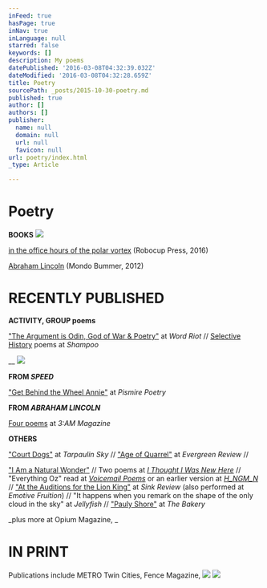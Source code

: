 ```yaml
---
inFeed: true
hasPage: true
inNav: true
inLanguage: null
starred: false
keywords: []
description: My poems
datePublished: '2016-03-08T04:32:39.032Z'
dateModified: '2016-03-08T04:32:28.659Z'
title: Poetry
sourcePath: _posts/2015-10-30-poetry.md
published: true
author: []
authors: []
publisher:
  name: null
  domain: null
  url: null
  favicon: null
url: poetry/index.html
_type: Article

---
```

# Poetry

**BOOKS**
![](https://the-grid-user-content.s3-us-west-2.amazonaws.com/a129e5cb-8c81-481f-b3c0-504951c6bb2a.png)

[in the office hours of the polar vortex][0] (Robocup Press, 2016)

[Abraham Lincoln][1] (Mondo Bummer, 2012)

# RECENTLY PUBLISHED

**ACTIVITY, GROUP poems**

["The Argument is Odin, God of War & Poetry"][2] at _Word Riot_ // [Selective History][3] poems at _Shampoo_

__
![](https://the-grid-user-content.s3-us-west-2.amazonaws.com/42b21371-3b99-400e-93be-96f7a3531669.png)

**FROM _SPEED_**

["Get Behind the Wheel Annie"][4] at _Pismire Poetry_

**FROM _ABRAHAM LINCOLN_**

[Four poems][5] at _3:AM Magazine_

**OTHERS**

["Court Dogs"][6] at _Tarpaulin Sky_ // ["Age of Quarrel"][7] at _Evergreen Review_ // 

["I Am a Natural Wonder"][8] // Two poems at [_I Thought I Was New Here_][9] // "Everything Oz" read at [_Voicemail Poems_][10] or an earlier version at [_H\_NGM\_N_][11] // ["At the Auditions for the Lion King"][12] at _Sink Review_ (also performed at _Emotive Fruition_) // "It happens when you remark on the shape of the only cloud in the sky"  at _Jellyfish_ // ["Pauly Shore"][13] at _The Bakery_

_plus more at Opium Magazine, _

# IN PRINT

Publications include METRO Twin Cities, Fence Magazine,
![](https://the-grid-user-content.s3-us-west-2.amazonaws.com/e982bd56-0995-44da-8765-f706cb5c908d.jpg)
![](https://the-grid-user-content.s3-us-west-2.amazonaws.com/06043fce-95b4-42b8-a7c0-bd2b00d387b3.jpg)

[0]: http://etsy.me/21ikroz
[1]: http://bit.ly/20UcVmu
[2]: http://bit.ly/1SvZ0Qw
[3]: http://bit.ly/1rxes05
[4]: http://bit.ly/1U0HzsH
[5]: http://bit.ly/1puWlLL
[6]: http://bit.ly/1H2L4dj
[7]: http://bit.ly/1gzLmtR
[8]: http://bit.ly/1SvYDFK
[9]: http://bit.ly/1rxeNQk
[10]: http://bit.ly/1OY8ygA
[11]: http://bit.ly/1OY8Bcf
[12]: http://bit.ly/24NkSMe
[13]: http://bit.ly/1fZjmtA